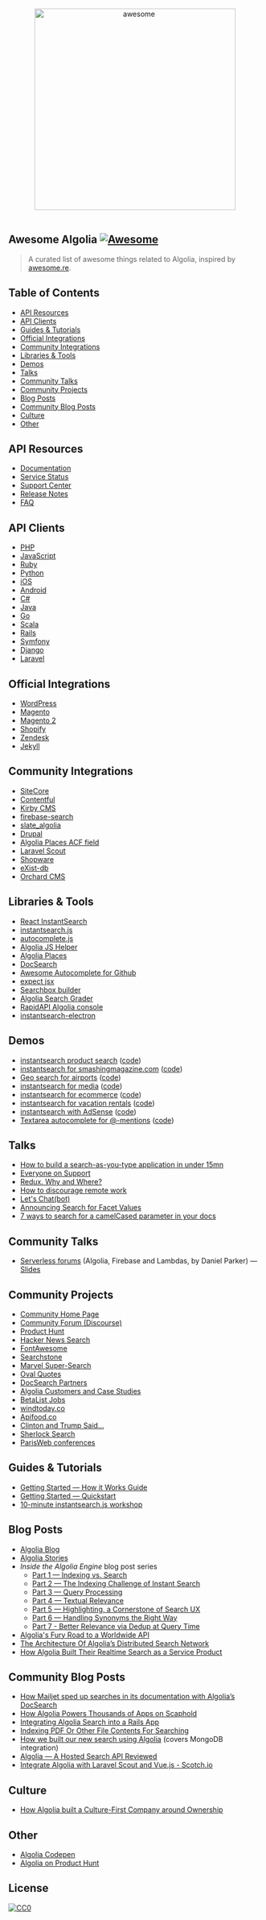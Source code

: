 <p align="center">
  <br>
  <img width="400" src="https://rawgit.com/algolia/awesome-algolia/master/logo.png?v=2" alt="awesome">
  <br>
  <br>
</p>

## Awesome Algolia [![Awesome](https://cdn.rawgit.com/sindresorhus/awesome/d7305f38d29fed78fa85652e3a63e154dd8e8829/media/badge.svg)](https://github.com/sindresorhus/awesome)

> A curated list of awesome things related to Algolia, inspired by [awesome.re](http://awesome.re).

## Table of Contents

- [API Resources](#api-resources)
- [API Clients](#api-clients)
- [Guides & Tutorials](#guides--tutorials)
- [Official Integrations](#official-integrations)
- [Community Integrations](#community-integrations)
- [Libraries & Tools](#libraries--tools)
- [Demos](#demos)
- [Talks](#talks)
- [Community Talks](#community-talks)
- [Community Projects](#community-projects)
- [Blog Posts](#blog-posts)
- [Community Blog Posts](#community-blog-posts)
- [Culture](#culture)
- [Other](#other)

## API Resources

- [Documentation](https://www.algolia.com/doc/)
- [Service Status](https://status.algolia.com/)
- [Support Center](https://www.algolia.com/support)
- [Release Notes](https://www.algolia.com/changes)
- [FAQ](https://www.algolia.com/doc/faq)

## API Clients

- [PHP](https://github.com/algolia/algoliasearch-client-php)
- [JavaScript](https://github.com/algolia/algoliasearch-client-js)
- [Ruby](https://github.com/algolia/algoliasearch-client-ruby)
- [Python](https://github.com/algolia/algoliasearch-client-python)
- [iOS](https://github.com/algolia/algoliasearch-client-swift)
- [Android](https://github.com/algolia/algoliasearch-client-android)
- [C#](https://github.com/algolia/algoliasearch-client-csharp)
- [Java](https://github.com/algolia/algoliasearch-client-java-2)
- [Go](https://github.com/algolia/algoliasearch-client-go)
- [Scala](https://github.com/algolia/algoliasearch-client-scala)
- [Rails](https://github.com/algolia/algoliasearch-rails)
- [Symfony](https://github.com/algolia/AlgoliaSearchBundle)
- [Django](https://github.com/algolia/algoliasearch-django)
- [Laravel](https://github.com/algolia/algoliasearch-laravel)

## Official Integrations

- [WordPress](https://community.algolia.com/wordpress)
- [Magento](https://community.algolia.com/magento/)
- [Magento 2](https://community.algolia.com/magento/)
- [Shopify](https://community.algolia.com/shopify/)
- [Zendesk](https://community.algolia.com/zendesk/)
- [Jekyll](https://github.com/algolia/algoliasearch-jekyll)

## Community Integrations

- [SiteCore](https://github.com/dharnitski/Sitecore.Algolia)
- [Contentful](https://github.com/drublic/contentful-to-algolia)
- [Kirby CMS](https://github.com/mlbrgl/kirby-algolia)
- [firebase-search](https://github.com/deltaepsilon/firebase-search)
- [slate_algolia](https://github.com/keen/slate_algolia)
- [Drupal](https://www.drupal.org/project/search_api_algolia)
- [Algolia Places ACF field](https://github.com/etaminstudio/acf-field-algolia-places)
- [Laravel Scout](https://laravel.com/docs/master/scout)
- [Shopware](https://github.com/synonymous1984/SwAlgolia)
- [eXist-db](https://github.com/BCDH/exist-algolia-index)
- [Orchard CMS](https://github.com/Lombiq/Orchard-Algolia-Search)

## Libraries & Tools

- [React InstantSearch](https://community.algolia.com/instantsearch.js/react/)
- [instantsearch.js](https://community.algolia.com/instantsearch.js/)
- [autocomplete.js](https://github.com/algolia/autocomplete.js)
- [Algolia JS Helper](https://community.algolia.com/algoliasearch-helper-js/)
- [Algolia Places](https://community.algolia.com/places/)
- [DocSearch](https://community.algolia.com/docsearch/)
- [Awesome Autocomplete for Github](https://github.algolia.com/)
- [expect jsx](https://github.com/algolia/expect-jsx)
- [Searchbox builder](http://shipow.github.io/searchbox/)
- [Algolia Search Grader](https://grader.algolia.com/)
- [RapidAPI Algolia console](https://rapidapi.com/package/Algolia/functions?utm_source=AlgoliaGitHub&utm_medium=button)
- [instantsearch-electron](https://github.com/algolia/instantsearch-electron)

## Demos

- [instantsearch product search](https://demos.algolia.com/instant-search-demo/) ([code](https://github.com/algolia/instant-search-demo))
- [instantsearch for smashingmagazine.com](https://community.algolia.com/demo-smashingmagazine/) ([code](https://github.com/algolia/demo-smashingmagazine/))
- [Geo search for airports](https://demos.algolia.com/geo-search-demo/) ([code](https://github.com/algolia/demo-geo-search))
- [instantsearch for media](https://community.algolia.com/instantsearch.js/examples/media/) ([code](https://github.com/algolia/instantsearch.js/tree/master/docs/examples/media))
- [instantsearch for ecommerce](https://community.algolia.com/instantsearch.js/examples/e-commerce/) ([code](https://github.com/algolia/instantsearch.js/tree/master/docs/examples/e-commerce))
- [instantsearch for vacation rentals](https://community.algolia.com/instantsearch.js/examples/tourism/) ([code](https://github.com/algolia/instantsearch.js/tree/master/docs/examples/tourism))
- [instantsearch with AdSense](https://demo.algolia.com/examples/instant-search-google-adsense/) ([code](https://github.com/algolia/examples/tree/master/instant-search/google-adsense))
- [Textarea autocomplete for @-mentions](https://community.algolia.com/demo-textarea-autocomplete/) ([code](https://github.com/algolia/demo-textarea-autocomplete))

## Talks

- [How to build a search-as-you-type application in under 15mn](https://www.youtube.com/watch?v=YfR9oyzoWbc)
- [Everyone on Support](https://www.youtube.com/watch?v=hQLzyuZ5-NA)
- [Redux. Why and Where?](https://www.youtube.com/watch?v=8sM6dF_gnYg)
- [How to discourage remote work](https://www.youtube.com/watch?v=sJW2j1Swcw4)
- [Let's Chat(bot)](https://www.youtube.com/watch?v=JgrKsifEyZY)
- [Announcing Search for Facet Values](https://www.youtube.com/watch?v=BuDSmv1fwAc)
- [7 ways to search for a camelCased parameter in your docs](https://speakerdeck.com/dzello/7-ways-to-search-for-a-camelcased-parameter-in-your-docs)

## Community Talks

- [Serverless forums](https://www.youtube.com/watch?v=MvZzZQR77tc) (Algolia, Firebase and Lambdas, by Daniel Parker) — [Slides](https://drive.google.com/file/d/0B24gCoOT2bpsS3h4bE9hVklfZGc/view?pli=1)

## Community Projects

- [Community Home Page](https://community.algolia.com/)
- [Community Forum (Discourse)](https://discourse.algolia.com/)
- [Product Hunt](https://www.producthunt.com/search/posts)
- [Hacker News Search](https://hn.algolia.com/)
- [FontAwesome](http://fontawesome.io/icons/)
- [Searchstone](http://searchstone.io/)
- [Marvel Super-Search](https://community.algolia.com/marvel-search/)
- [Oval Quotes](http://oval-quotes.dzello.com/)
- [DocSearch Partners](https://community.algolia.com/docsearch/)
- [Algolia Customers and Case Studies](https://www.algolia.com/customers)
- [BetaList Jobs](https://betalist.com/jobs)
- [windtoday.co](https://windtoday.co)
- [Apifood.co](http://apifood.co)
- [Clinton and Trump Said...](http://clintonandtrumpsaid.com)
- [Sherlock Search](http://pixelastic.github.io/sherlock-search/)
- [ParisWeb conferences](https://pixelastic.github.io/parisweb/)

## Guides & Tutorials
- [Getting Started — How it Works Guide](https://www.algolia.com/doc/guides/getting-started/how-it-works)
- [Getting Started — Quickstart](https://www.algolia.com/doc/guides/getting-started/quick-start)
- [10-minute instantsearch.js workshop](https://github.com/algolia/instantsearch-workshop)

## Blog Posts
- [Algolia Blog](https://blog.algolia.com/)
- [Algolia Stories](https://stories.algolia.com/)
- *Inside the Algolia Engine* blog post series
  - [Part 1 — Indexing vs. Search](https://blog.algolia.com/inside-the-algolia-engine-part-1-indexing-vs-search/)
  - [Part 2 — The Indexing Challenge of Instant Search](https://blog.algolia.com/inside-the-algolia-engine-part-2-the-indexing-challenge-of-instant-search/)
  - [Part 3 — Query Processing](https://blog.algolia.com/inside-the-algolia-engine-part-3-query-processing/)
  - [Part 4 — Textual Relevance](https://blog.algolia.com/inside-the-algolia-enginepart-4-textual-relevance/)
  - [Part 5 — Highlighting, a Cornerstone of Search UX](https://blog.algolia.com/inside-the-algolia-engine-part-5-highlighting-a-cornerstone-to-search-ux/)
  - [Part 6 — Handling Synonyms the Right Way](https://blog.algolia.com/inside-the-engine-part-6-handling-synonyms-the-right-way/)
  - [Part 7 - Better Relevance via Dedup at Query Time](https://blog.algolia.com/inside-the-engine-part-7-better-relevance-via-dedup-at-query-time/)
- [Algolia's Fury Road to a Worldwide API](https://stories.algolia.com/algolia-s-fury-road-to-a-worldwide-api-c1536c46f3a5)
- [The Architecture Of Algolia’s Distributed Search Network](http://highscalability.com/blog/2015/3/9/the-architecture-of-algolias-distributed-search-network.html)
- [How Algolia Built Their Realtime Search as a Service Product](http://stackshare.io/posts/how-algolia-built-their-realtime-search-as-a-service-product)

## Community Blog Posts

- [How Mailjet sped up searches in its documentation with Algolia’s DocSearch](https://stories.algolia.com/how-mailjet-sped-up-searches-in-its-documentation-with-algolias-docsearch-583b57319f12#.qeh4v01lf)
- [How Algolia Powers Thousands of Apps on Scaphold](https://medium.com/@vincening/how-algolia-powers-thousands-of-apps-on-scaphold-d650e7aab6c4#.45iyx1gjp)
- [Integrating Algolia Search into a Rails App](https://medium.com/@theorynest/integrating-algolia-search-into-a-rails-app-e555a0da4dbf#.6zu5h6wzz)
- [Indexing PDF Or Other File Contents For Searching](https://medium.com/@obahareth/indexing-pdf-or-other-file-contents-for-searching-b2499c23568f#.ekfy6dw1s)
- [How we built our new search using Algolia](https://hashnode.com/post/how-we-built-our-new-search-using-algolia-cinemi2300008e153l9i6gxj6) (covers MongoDB integration)
- [Algolia — A Hosted Search API Reviewed](http://blog.getstream.io/algolia-a-hosted-search-api-reviewed/)
- [Integrate Algolia with Laravel Scout and Vue.js - Scotch.io](https://scotch.io/tutorials/build-search-functionality-with-laravel-scout-and-vue-js)

## Culture

- [How Algolia built a Culture-First Company around Ownership](https://stories.algolia.com/how-algolia-built-a-culture-first-company-around-ownership-eee6623b1b6)

## Other
- [Algolia Codepen](https://codepen.io/team/algolia/)
- [Algolia on Product Hunt](https://lukyvj.github.io/algolia-ph/)

## License

[![CC0](https://i.creativecommons.org/p/zero/1.0/88x31.png)](https://creativecommons.org/publicdomain/zero/1.0/)
